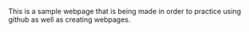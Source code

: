 This is a sample webpage that is being made in order to practice using github as well as creating webpages.
